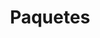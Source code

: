 ---
title: "Paquetes"
subtitle: ""
# meta description
description: "Servicio Automotriz de primer nivel - precios"
draft: false

intro:
  name : "Básico"
  price: "$1500"
  price_per : "MXN"
  info : "Servicio completo exprés"
  services:
  - "Servicio Exprés"
  - "Lavado de motor"
  - "Afinación y balanceo"
  button:
    enable : true
    label : "Contacto"
    link : "https://wa.me/1525515363116?text=Cotización%20de%20servicio%20base"

enterprise:
  name : "Servicio a domicilio"
  price: "$700"
  price_per : "Desde $700 por revisión"
  info : "Vamos a donde estás, tu domicilio, oficina o negocio"
  services:
  - "Servicio Exprés"
  - "Auxilio vial"
  - "Lavado de carrocería"
  - "Lavado de interiores"
  - "Reparaciones mayores y menores"
  button:
    enable : true
    label : "Contacto"
    link : "https://wa.me/1525515363116?text=Cotización%20de%20servicio%20a%20domicilio"

base:
  name : "Diagnóstico"
  price: "$1000"
  price_per : "Precio inicial de diagnóstico especializado"
  info : "Somos expertos en encontrar el problema."
  services:
  - "Servicio Exprés"
  - "Todos los modelos y marcas"
  - "Contacto con especialistas"
  button:
    enable : true
    label : "Contacto"
    link: "https://wa.me/1525515363116?text=Cotización%20de%20servicio%20de%20diagnóstico"

---